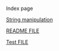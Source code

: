Index page

[String manipulation](sfstring.md)

[README FILE](README.md)

[Test FILE](./docs/test.md)
